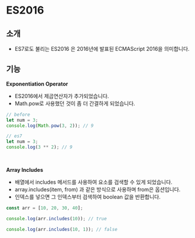 # ES2016

## 소개

- ES7로도 불리는 ES2016 은 2016년에 발표된 ECMAScript 2016을 의미합니다.

## 기능

**Exponentiation Operator**

- ES2016에서 제곱연산자가 추가되었습니다.
- Math.pow로 사용했던 것이 좀 더 간결하게 되었습니다.

```jsx
// before
let num = 3;
console.log(Math.pow(3, 2)); // 9

// es7
let num = 3;
console.log(3 ** 2); // 9
```

<br/>

**Array Includes**

- 배열에서 includes 메서드를 사용하여 요소를 검색할 수 있게 되었습니다.
- array.includes(item, from) 과 같은 방식으로 사용하며 from은 옵션입니다.
- 인덱스를 넣으면 그 인덱스부터 검색하여 boolean 값을 반환합니다.

```jsx
const arr = [10, 20, 30, 40];

console.log(arr.includes(10)); // true

console.log(arr.includes(10, 1)); // false
```
